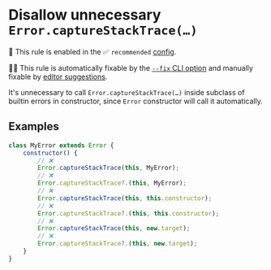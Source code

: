 # Disallow unnecessary `Error.captureStackTrace(…)`

💼 This rule is enabled in the ✅ `recommended` [config](https://github.com/sindresorhus/eslint-plugin-unicorn#recommended-config).

🔧💡 This rule is automatically fixable by the [`--fix` CLI option](https://eslint.org/docs/latest/user-guide/command-line-interface#--fix) and manually fixable by [editor suggestions](https://eslint.org/docs/latest/use/core-concepts#rule-suggestions).

<!-- end auto-generated rule header -->
<!-- Do not manually modify this header. Run: `npm run fix:eslint-docs` -->

It's unnecessary to call `Error.captureStackTrace(…)` inside subclass of builtin errors in constructor, since `Error` constructor will call it automatically.

## Examples

```js
class MyError extends Error {
	constructor() {
		// ❌
		Error.captureStackTrace(this, MyError);
		// ❌
		Error.captureStackTrace?.(this, MyError);
		// ❌
		Error.captureStackTrace(this, this.constructor);
		// ❌
		Error.captureStackTrace?.(this, this.constructor);
		// ❌
		Error.captureStackTrace(this, new.target);
		// ❌
		Error.captureStackTrace?.(this, new.target);
	}
}
```

